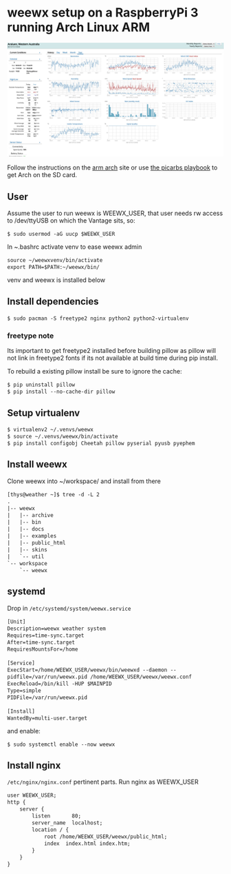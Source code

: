 # weewx setup on a RaspberryPi 3 running Arch Linux ARM

![weewx](pics/weewx.jpg)

Follow the instructions on the [arm arch](https://archlinuxarm.org/) site or use [the picarbs playbook](https://github.com/sthysel/picarbs) to get Arch on the SD card.

## User

Assume the user to run weewx is WEEWX_USER, that user needs rw access to
/dev/ttyUSB on which the Vantage sits, so:

```
$ sudo usermod -aG uucp $WEEWX_USER
```

In ~.bashrc activate venv to ease weewx admin

```
source ~/weewxvenv/bin/activate
export PATH=$PATH:~/weewx/bin/
```
 venv and weewx is installed below


## Install dependencies

```
$ sudo pacman -S freetype2 nginx python2 python2-virtualenv
```

### freetype note 

Its important to get freetype2 installed before building pillow as pillow will
not link in freetype2 fonts if its not available at build time during pip
install. 

To rebuild a existing pillow install be sure to ignore the cache:

```
$ pip uninstall pillow
$ pip install --no-cache-dir pillow
```

## Setup virtualenv

```
$ virtualenv2 ~/.venvs/weewx
$ source ~/.venvs/weewx/bin/activate
$ pip install configobj Cheetah pillow pyserial pyusb pyephem
```

## Install weewx

Clone weewx into ~/workspace/ and install from there

```
[thys@weather ~]$ tree -d -L 2
.
|-- weewx
|   |-- archive
|   |-- bin
|   |-- docs
|   |-- examples
|   |-- public_html
|   |-- skins
|   `-- util
`-- workspace
    `-- weewx
```

## systemd

Drop in `/etc/systemd/system/weewx.service`

```
[Unit]
Description=weewx weather system
Requires=time-sync.target
After=time-sync.target
RequiresMountsFor=/home

[Service]
ExecStart=/home/WEEWX_USER/weewx/bin/weewxd --daemon --pidfile=/var/run/weewx.pid /home/WEEWX_USER/weewx/weewx.conf
ExecReload=/bin/kill -HUP $MAINPID
Type=simple
PIDFile=/var/run/weewx.pid

[Install]
WantedBy=multi-user.target
```

and enable:

```
$ sudo systemctl enable --now weewx
```


## Install nginx

`/etc/nginx/nginx.conf` pertinent parts. Run nginx as WEEWX_USER

```
user WEEWX_USER;
http {
    server {
        listen       80;
        server_name  localhost;
        location / {
            root /home/WEEWX_USER/weewx/public_html;
            index  index.html index.htm;
        }
    }
}
```
